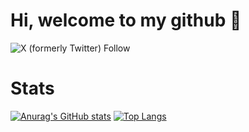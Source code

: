 # Hi, welcome to my github 👋

<a align="center">
    <img alt="X (formerly Twitter) Follow" src="https://img.shields.io/twitter/follow/NMurata_JA">
</a>

# Stats

[![Anurag's GitHub stats](https://github-readme-stats.vercel.app/api?username=Natu-ja)](https://github.com/anuraghazra/github-readme-stats)
[![Top Langs](https://github-readme-stats.vercel.app/api/top-langs/?username=Natu-ja)](https://github.com/anuraghazra/github-readme-stats)
